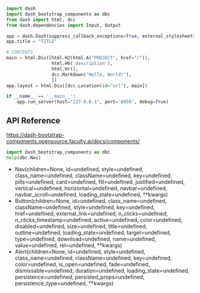 
```python
import dash
import dash_bootstrap_components as dbc
from dash import html, dcc
from dash.dependencies import Input, Output

app = dash.Dash(suppress_callback_exceptions=True, external_stylesheets=[dbc.themes.BOOTSTRAP])
app.title = "TITLE"

# CONTENTS
main = html.Div([html.H2(html.A("PROJECT", href="/")),
                 html.H6('description'),
                 html.Hr(),
                 dcc.Markdown("Hello, World!"),
                 ])
app.layout = html.Div([dcc.Location(id="url"), main])

if __name__ == '__main__':
    app.run_server(host="127.0.0.1", port='8050', debug=True)
```


## API Reference
https://dash-bootstrap-components.opensource.faculty.ai/docs/components/

```python
import dash_bootstrap_components as dbc
help(dbc.Nav)
```

- Nav(children=None, id=undefined, style=undefined, class_name=undefined, className=undefined, key=undefined, pills=undefined, card=undefined, fill=undefined, justified=undefined, vertical=undefined, horizontal=undefined, navbar=undefined, navbar_scroll=undefined, loading_state=undefined, **kwargs)
- Button(children=None, id=undefined, class_name=undefined, className=undefined, style=undefined, key=undefined, href=undefined, external_link=undefined, n_clicks=undefined, n_clicks_timestamp=undefined, active=undefined, color=undefined, disabled=undefined, size=undefined, title=undefined, outline=undefined, loading_state=undefined, target=undefined, type=undefined, download=undefined, name=undefined, value=undefined, rel=undefined, **kwargs)
- Alert(children=None, id=undefined, style=undefined, class_name=undefined, className=undefined, key=undefined, color=undefined, is_open=undefined, fade=undefined, dismissable=undefined, duration=undefined, loading_state=undefined, persistence=undefined, persisted_props=undefined, persistence_type=undefined, **kwargs)
